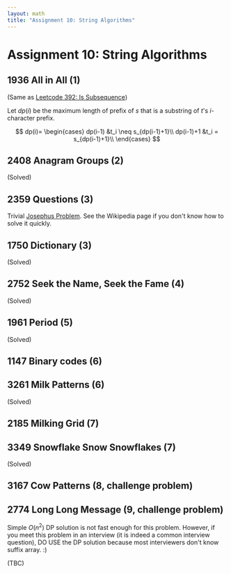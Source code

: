 ```yaml
---
layout: math
title: "Assignment 10: String Algorithms"
---
```


# Assignment 10: String Algorithms

## 1936 All in All (1)

(Same as [Leetcode 392: Is Subsequence](https://leetcode.com/problems/is-subsequence/))

Let $dp(i)$ be the maximum length of prefix of $s$ that is a substring of $t$'s $i$-character prefix.

$$
dp(i)=
\begin{cases}
dp(i-1) &t_i \neq s_{dp(i-1)+1}\\
dp(i-1)+1 &t_i = s_{dp(i-1)+1}\\
\end{cases}
$$

## 2408 Anagram Groups (2)

(Solved)

## 2359 Questions (3)

Trivial [Josephus Problem](https://en.wikipedia.org/wiki/Josephus_problem#The_general_case). See the Wikipedia page if you don't know how to solve it quickly.

## 1750 Dictionary (3)

(Solved)

## 2752 Seek the Name, Seek the Fame (4)

(Solved)

## 1961 Period (5)

(Solved)

## 1147 Binary codes (6) 

## 3261 Milk Patterns (6)

(Solved)

## 2185 Milking Grid (7)

## 3349 Snowflake Snow Snowflakes (7)

(Solved)

## 3167 Cow Patterns (8, challenge problem)

## 2774 Long Long Message (9, challenge problem)

Simple $O(n^2)$ DP solution is not fast enough for this problem. However, if you meet this problem in an interview (it is indeed a common interview question), DO USE the DP solution because most interviewers don't know suffix array. :)

(TBC)